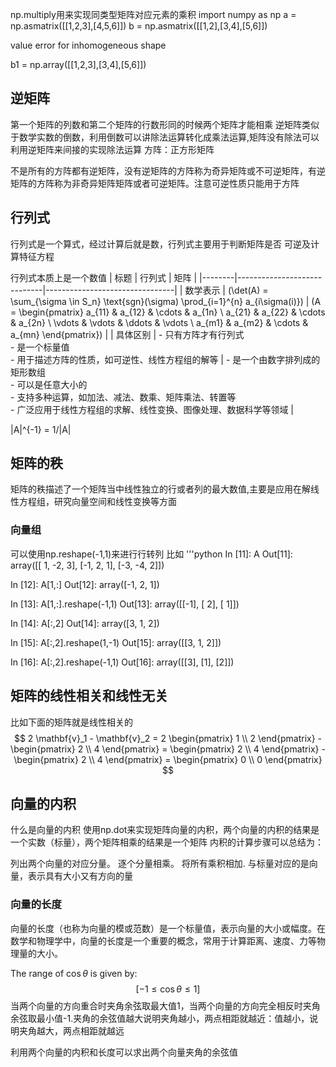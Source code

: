 np.multiply用来实现同类型矩阵对应元素的乘积
import numpy as np
a = np.asmatrix([[1,2,3],[4,5,6]])
b = np.asmatrix([[1,2],[3,4],[5,6]])

value error for inhomogeneous shape

b1 = np.array([[1,2,3],[3,4],[5,6]])


## 逆矩阵
第一个矩阵的列数和第二个矩阵的行数形同的时候两个矩阵才能相乘
逆矩阵类似于数学实数的倒数，利用倒数可以讲除法运算转化成乘法运算,矩阵没有除法可以利用逆矩阵来间接的实现除法运算
方阵：正方形矩阵

不是所有的方阵都有逆矩阵，没有逆矩阵的方阵称为奇异矩阵或不可逆矩阵，有逆矩阵的方阵称为非奇异矩阵矩阵或者可逆矩阵。注意可逆性质只能用于方阵

## 行列式
行列式是一个算式，经过计算后就是数，行列式主要用于判断矩阵是否 可逆及计算特征方程

行列式本质上是一个数值
| 标题   | 行列式                      | 矩阵                           |
|--------|-----------------------------|--------------------------------|
| 数学表示 | \(\det(A) = \sum_{\sigma \in S_n} \text{sgn}(\sigma) \prod_{i=1}^{n} a_{i\sigma(i)}\) | \(A = \begin{pmatrix} a_{11} & a_{12} & \cdots & a_{1n} \\ a_{21} & a_{22} & \cdots & a_{2n} \\ \vdots & \vdots & \ddots & \vdots \\ a_{m1} & a_{m2} & \cdots & a_{mn} \end{pmatrix}\) |
| 具体区别 | - 只有方阵才有行列式<br>- 是一个标量值<br>- 用于描述方阵的性质，如可逆性、线性方程组的解等 | - 是一个由数字排列成的矩形数组<br>- 可以是任意大小的<br>- 支持多种运算，如加法、减法、数乘、矩阵乘法、转置等<br>- 广泛应用于线性方程组的求解、线性变换、图像处理、数据科学等领域 |

|A|^{-1} = 1/|A|

## 矩阵的秩
矩阵的秩描述了一个矩阵当中线性独立的行或者列的最大数值,主要是应用在解线性方程组，研究向量空间和线性变换等方面
### 向量组
可以使用np.reshape(-1,1)来进行行转列
比如
'''python
In [11]: A
Out[11]:
array([[ 1, -2,  3],
       [-1,  2,  1],
       [-3, -4,  2]])

In [12]: A[1,:]
Out[12]: array([-1,  2,  1])

In [13]: A[1,:].reshape(-1,1)
Out[13]:
array([[-1],
       [ 2],
       [ 1]])

In [14]: A[:,2]
Out[14]: array([3, 1, 2])

In [15]: A[:,2].reshape(1,-1)
Out[15]: array([[3, 1, 2]])

In [16]: A[:,2].reshape(-1,1)
Out[16]:
array([[3],
       [1],
       [2]])

## 矩阵的线性相关和线性无关
比如下面的矩阵就是线性相关的
$$
2 \mathbf{v}_1 - \mathbf{v}_2 = 2 \begin{pmatrix} 1 \\ 2 \end{pmatrix} - \begin{pmatrix} 2 \\ 4 \end{pmatrix} = \begin{pmatrix} 2 \\ 4 \end{pmatrix} - \begin{pmatrix} 2 \\ 4 \end{pmatrix} = \begin{pmatrix} 0 \\ 0 \end{pmatrix}
$$

## 向量的内积
什么是向量的内积
使用np.dot来实现矩阵向量的内积，两个向量的内积的结果是一个实数（标量），两个矩阵相乘的结果是一个矩阵
内积的计算步骤可以总结为：

列出两个向量的对应分量。
逐个分量相乘。
将所有乘积相加.
与标量对应的是向量，表示具有大小又有方向的量

### 向量的长度
向量的长度（也称为向量的模或范数）是一个标量值，表示向量的大小或幅度。在数学和物理学中，向量的长度是一个重要的概念，常用于计算距离、速度、力等物理量的大小。


The range of $\cos \theta$ is given by:
$$
[-1 \leq \cos \theta \leq 1]
$$
当两个向量的方向重合时夹角余弦取最大值1，当两个向量的方向完全相反时夹角余弦取最小值-1.夹角的余弦值越大说明夹角越小，两点相距就越近：值越小，说明夹角越大，两点相距就越远

利用两个向量的内积和长度可以求出两个向量夹角的余弦值













